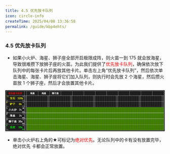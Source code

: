 ```yaml
---
title: 4.5 优先放卡队列
icon: circle-info
createTime: 2025/04/08 13:36:58
permalink: /guide/kbp4ehts/
---
```


### 4.5 优先放卡队列

- 如果小火炉、海星、狮子座全部开启极限成阵，则火苗一到 175 就会放海星，导致很难攒下放狮子座的火苗。为此我们提供了<span style="color: red">优先放卡队列</span>，确保依次放下队列中的每张卡片后再放其他卡片。单击左上角“优先放卡队列”，然后依次单击海星、海星、狮子座将它们加入队列，则执行时会先放 2 个海星，然后攒火苗放 1 个狮子座，然后才会放置其他卡片。

![](./picture/4.5.0.1.png)

- 单击小火炉右上角的★可标记为<span style="color: red">绝对优先</span>。无论队列中的卡有没有放置完毕，绝对优先
卡都会正常放置。
